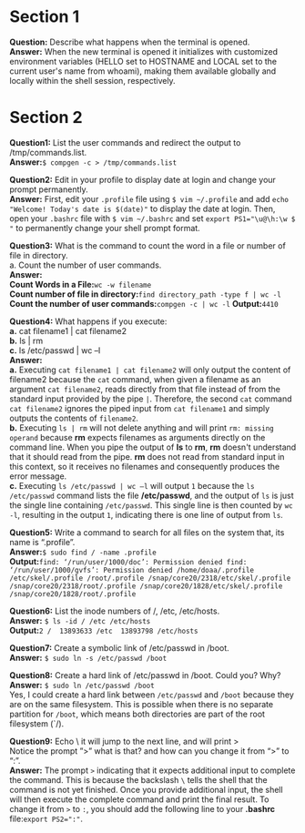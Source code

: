 # Section 1
**Question:** Describe what happens when the terminal is opened.  
**Answer:** When the new terminal is opened it initializes with customized environment variables (HELLO set to HOSTNAME and LOCAL set to the current user's name from whoami), making them available globally and locally within the shell session, respectively.

# Section 2
**Question1:** List the user commands and redirect the output to /tmp/commands.list.  
**Answer:**`$ compgen -c > /tmp/commands.list`

**Question2:** Edit in your profile to display date at login and change your prompt permanently.  
**Answer:** First, edit your `.profile` file using `$ vim ~/.profile` and add `echo "Welcome! Today's date is $(date)"` to display the date at login. Then, open your `.bashrc` file with `$ vim ~/.bashrc` and set `export PS1="\u@\h:\w $ "` to permanently change your shell prompt format.

**Question3:** What is the command to count the word in a file or number of file in directory.  
a. Count the number of user commands.  
**Answer:**  
**Count Words in a File:**`wc -w filename`  
**Count number of file in directory:**`find directory_path -type f | wc -l`  
**Count the number of user commands:**`compgen -c | wc -l` **Output:**`4410`

**Question4:** What happens if you execute:  
**a.** cat filename1 | cat filename2  
**b.** ls | rm  
**c.** ls /etc/passwd | wc –l  
**Answer:**  
**a.** Executing `cat filename1 | cat filename2` will only output the content of filename2 because the `cat` command, when given a filename as an argument `cat filename2`, reads directly from that file instead of from the standard input provided by the pipe `|`. Therefore, the second `cat` command `cat filename2` ignores the piped input from `cat filename1` and simply outputs the contents of `filename2`.  
**b.** Executing `ls | rm` will not delete anything and will print `rm: missing operand` because **rm** expects filenames as arguments directly on the command line. When you pipe the output of **ls** to **rm**, **rm** doesn't understand that it should read from the pipe. **rm** does not read from standard input in this context, so it receives no filenames and consequently produces the error message.  
**c.** Executing `ls /etc/passwd | wc –l` will output `1` because the `ls /etc/passwd` command lists the file **/etc/passwd**, and the output of `ls` is just the single line containing `/etc/passwd`. This single line is then counted by `wc -l`, resulting in the output `1`, indicating there is one line of output from `ls`.

**Question5:** Write a command to search for all files on the system that, its name is “.profile”.  
**Answer:**`$ sudo find / -name .profile`  
**Output:**`find: ‘/run/user/1000/doc’: Permission denied find: ‘/run/user/1000/gvfs’: Permission denied /home/doaa/.profile /etc/skel/.profile /root/.profile /snap/core20/2318/etc/skel/.profile /snap/core20/2318/root/.profile /snap/core20/1828/etc/skel/.profile /snap/core20/1828/root/.profile`

**Question6:** List the inode numbers of /, /etc, /etc/hosts.  
**Answer:** `$ ls -id / /etc /etc/hosts`  
**Output:**`2 /  13893633 /etc  13893798 /etc/hosts`

**Question7:** Create a symbolic link of /etc/passwd in /boot.  
**Answer:** `$ sudo ln -s /etc/passwd /boot`

**Question8:** Create a hard link of /etc/passwd in /boot. Could you? Why?  
**Answer:** `$ sudo ln /etc/passwd /boot`   
Yes, I could create a hard link between `/etc/passwd` and `/boot` because they are on the same filesystem. This is possible when there is no separate partition for `/boot`, which means both directories are part of the root filesystem (`/).

**Question9:** Echo \ it will jump to the next line, and will print >  
Notice the prompt ”>” what is that? and how can you change it from “>” to “:”.  
**Answer:** The prompt `>` indicating that it expects additional input to complete the command. This is because the backslash `\` tells the shell that the command is not yet finished. Once you provide additional input, the shell will then execute the complete command and print the final result.
To change it from `>` to `:`, you should add the following line to your **.bashrc** file:`export PS2=":"`.


